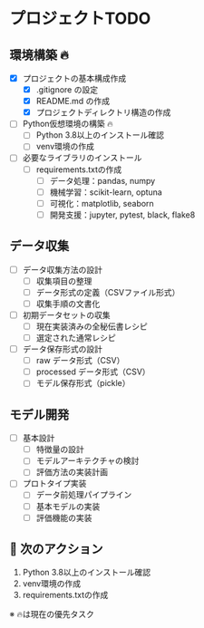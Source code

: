 # プロジェクトTODO

## 環境構築 🔥
- [x] プロジェクトの基本構成作成
  - [x] .gitignore の設定
  - [x] README.md の作成
  - [x] プロジェクトディレクトリ構造の作成
- [ ] Python仮想環境の構築 🔥
  - [ ] Python 3.8以上のインストール確認
  - [ ] venv環境の作成
- [ ] 必要なライブラリのインストール
  - [ ] requirements.txtの作成
    - [ ] データ処理：pandas, numpy
    - [ ] 機械学習：scikit-learn, optuna
    - [ ] 可視化：matplotlib, seaborn
    - [ ] 開発支援：jupyter, pytest, black, flake8

## データ収集
- [ ] データ収集方法の設計
  - [ ] 収集項目の整理
  - [ ] データ形式の定義（CSVファイル形式）
  - [ ] 収集手順の文書化
- [ ] 初期データセットの収集
  - [ ] 現在実装済みの全秘伝書レシピ
  - [ ] 選定された通常レシピ
- [ ] データ保存形式の設計
  - [ ] raw データ形式（CSV）
  - [ ] processed データ形式（CSV）
  - [ ] モデル保存形式（pickle）

## モデル開発
- [ ] 基本設計
  - [ ] 特徴量の設計
  - [ ] モデルアーキテクチャの検討
  - [ ] 評価方法の実装計画
- [ ] プロトタイプ実装
  - [ ] データ前処理パイプライン
  - [ ] 基本モデルの実装
  - [ ] 評価機能の実装

## 🏃 次のアクション
1. Python 3.8以上のインストール確認
2. venv環境の作成
3. requirements.txtの作成

※ 🔥は現在の優先タスク 